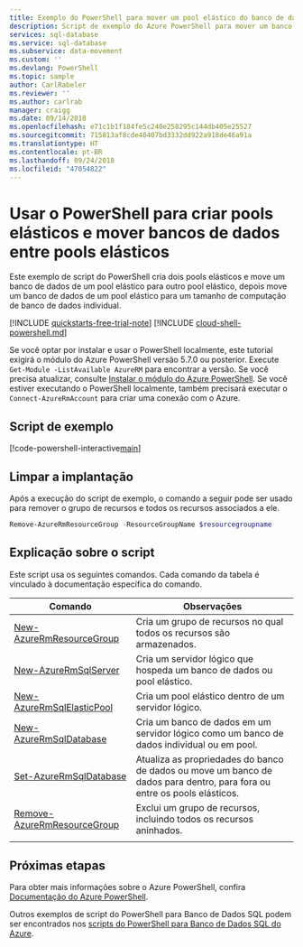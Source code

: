 ```yaml
---
title: Exemplo do PowerShell para mover um pool elástico do banco de dados SQL do Azure | Microsoft Docs
description: Script de exemplo do Azure PowerShell para mover um banco de dados SQL entre pools elásticos usando o Azure PowerShell
services: sql-database
ms.service: sql-database
ms.subservice: data-movement
ms.custom: ''
ms.devlang: PowerShell
ms.topic: sample
author: CarlRabeler
ms.reviewer: ''
ms.author: carlrab
manager: craigg
ms.date: 09/14/2018
ms.openlocfilehash: e71c1b1f184fe5c240e258295c144db405e25527
ms.sourcegitcommit: 715813af8cde40407bd3332dd922a918de46a91a
ms.translationtype: HT
ms.contentlocale: pt-BR
ms.lasthandoff: 09/24/2018
ms.locfileid: "47054822"
---
```

# <a name="use-powershell-to-create-elastic-pools-and-move-databases-between-elastic-pools"></a>Usar o PowerShell para criar pools elásticos e mover bancos de dados entre pools elásticos

Este exemplo de script do PowerShell cria dois pools elásticos e move um banco de dados de um pool elástico para outro pool elástico, depois move um banco de dados de um pool elástico para um tamanho de computação de banco de dados individual. 

[!INCLUDE [quickstarts-free-trial-note](../../../includes/quickstarts-free-trial-note.md)]
[!INCLUDE [cloud-shell-powershell.md](../../../includes/cloud-shell-powershell.md)]

Se você optar por instalar e usar o PowerShell localmente, este tutorial exigirá o módulo do Azure PowerShell versão 5.7.0 ou posterior. Execute `Get-Module -ListAvailable AzureRM` para encontrar a versão. Se você precisa atualizar, consulte [Instalar o módulo do Azure PowerShell](/powershell/azure/install-azurerm-ps). Se você estiver executando o PowerShell localmente, também precisará executar o `Connect-AzureRmAccount` para criar uma conexão com o Azure.

## <a name="sample-script"></a>Script de exemplo

[!code-powershell-interactive[main](../../../powershell_scripts/sql-database/move-database-between-pools-and-standalone/move-database-between-pools-and-standalone.ps1?highlight=17-18 "Move database between pools")]

## <a name="clean-up-deployment"></a>Limpar a implantação

Após a execução do script de exemplo, o comando a seguir pode ser usado para remover o grupo de recursos e todos os recursos associados a ele.

```powershell
Remove-AzureRmResourceGroup -ResourceGroupName $resourcegroupname
```

## <a name="script-explanation"></a>Explicação sobre o script

Este script usa os seguintes comandos. Cada comando da tabela é vinculado à documentação específica do comando.

| Comando | Observações |
|---|---|
| [New-AzureRmResourceGroup](/powershell/module/azurerm.resources/new-azurermresourcegroup) | Cria um grupo de recursos no qual todos os recursos são armazenados. |
| [New-AzureRmSqlServer](/powershell/module/azurerm.sql/new-azurermsqlserver) | Cria um servidor lógico que hospeda um banco de dados ou pool elástico. |
| [New-AzureRmSqlElasticPool](/powershell/module/azurerm.sql/new-azurermsqlelasticpool) | Cria um pool elástico dentro de um servidor lógico. |
| [New-AzureRmSqlDatabase](/powershell/module/azurerm.sql/new-azurermsqldatabase) | Cria um banco de dados em um servidor lógico como um banco de dados individual ou em pool. |
| [Set-AzureRmSqlDatabase](/powershell/module/azurerm.sql/set-azurermsqldatabase) | Atualiza as propriedades do banco de dados ou move um banco de dados para dentro, para fora ou entre os pools elásticos. |
| [Remove-AzureRmResourceGroup](/powershell/module/azurerm.resources/remove-azurermresourcegroup) | Exclui um grupo de recursos, incluindo todos os recursos aninhados. |
|||

## <a name="next-steps"></a>Próximas etapas

Para obter mais informações sobre o Azure PowerShell, confira [Documentação do Azure PowerShell](/powershell/azure/overview).

Outros exemplos de script do PowerShell para Banco de Dados SQL podem ser encontrados nos [scripts do PowerShell para Banco de Dados SQL do Azure](../sql-database-powershell-samples.md).
